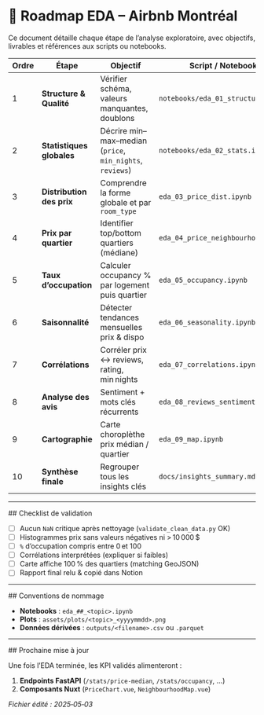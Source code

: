 # 🧭 Roadmap EDA – Airbnb Montréal

Ce document détaille chaque étape de l’analyse exploratoire, avec objectifs, livrables et références aux scripts ou notebooks.

| Ordre | Étape | Objectif | Script / Notebook | Livrable |
|-------|-------|----------|-------------------|----------|
| 1 | **Structure & Qualité** | Vérifier schéma, valeurs manquantes, doublons | `notebooks/eda_01_structure.ipynb` | Rapport .md « Data Quality » |
| 2 | **Statistiques globales** | Décrire min–max–median (`price`, `min_nights`, `reviews`) | `notebooks/eda_02_stats.ipynb` | Tableau md + histogrammes PNG |
| 3 | **Distribution des prix** | Comprendre la forme globale et par `room_type` | `eda_03_price_dist.ipynb` | Histogramme PNG + boxplot PNG |
| 4 | **Prix par quartier** | Identifier top/bottom quartiers (médiane) | `eda_04_price_neighbourhood.ipynb` | Bar‑chart top 10 PNG |
| 5 | **Taux d’occupation** | Calculer occupancy % par logement puis quartier | `eda_05_occupancy.ipynb` | CSV `occupancy_by_neigh.csv` |
| 6 | **Saisonnalité** | Détecter tendances mensuelles prix & dispo | `eda_06_seasonality.ipynb` | Courbes PNG |
| 7 | **Corrélations** | Corréler prix ↔︎ reviews, rating, min nights | `eda_07_correlations.ipynb` | Heatmap PNG + interprétation |
| 8 | **Analyse des avis** | Sentiment + mots clés récurrents | `eda_08_reviews_sentiment.ipynb` | Word cloud + tableau sentiment |
| 9 | **Cartographie** | Carte choroplèthe prix médian / quartier | `eda_09_map.ipynb` | `map.html` interactif |
| 10 | **Synthèse finale** | Regrouper tous les insights clés | `docs/insights_summary.md` | Document Markdown prêt Notion |

---

## Checklist de validation

- [ ] Aucun `NaN` critique après nettoyage (`validate_clean_data.py` OK)
- [ ] Histogrammes prix sans valeurs négatives ni > 10 000 $
- [ ] `%` d’occupation compris entre 0 et 100
- [ ] Corrélations interprétées (expliquer si faibles)
- [ ] Carte affiche 100 % des quartiers (matching GeoJSON)
- [ ] Rapport final relu & copié dans Notion

---

## Conventions de nommage

- **Notebooks** : `eda_##_<topic>.ipynb`
- **Plots** : `assets/plots/<topic>_<yyyymmdd>.png`
- **Données dérivées** : `outputs/<filename>.csv` ou `.parquet`

---

## Prochaine mise à jour

Une fois l’EDA terminée, les KPI validés alimenteront :
1. **Endpoints FastAPI** (`/stats/price-median`, `/stats/occupancy`, …)
2. **Composants Nuxt** (`PriceChart.vue`, `NeighbourhoodMap.vue`)

_Fichier édité : 2025‑05‑03_